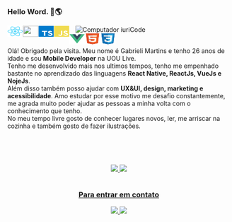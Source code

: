 ### Hello Word. 📲🌎

<img src="https://raw.githubusercontent.com/MicaelliMedeiros/micaellimedeiros/master/image/computer-illustration.png" min-width="300px" max-width="400px" width="350px" align="right" alt="Computador iuriCode">

<div align="center"> 
  <img align="left" height="25" width="35" src="https://raw.githubusercontent.com/devicons/devicon/master/icons/react/react-original.svg">
  <img align="left" height="25" width="35" src="https://cdn.jsdelivr.net/gh/devicons/devicon/icons/nodejs/nodejs-original.svg" />
  <img align="left" height="25" width="35" src="https://raw.githubusercontent.com/devicons/devicon/master/icons/typescript/typescript-plain.svg">
  <img align="left" height="25" width="35" src="https://raw.githubusercontent.com/devicons/devicon/master/icons/javascript/javascript-plain.svg">
  <img align="left" height="25" width="35" src="https://raw.githubusercontent.com/devicons/devicon/master/icons/vuejs/vuejs-original.svg">
  <img align="left" height="25" width="35" src="https://raw.githubusercontent.com/devicons/devicon/master/icons/html5/html5-original.svg">
  <img align="left" height="25" width="35" src="https://raw.githubusercontent.com/devicons/devicon/master/icons/css3/css3-original.svg">
</div>
<br><br>

<p align="left"> 
  Olá! Obrigado pela visita. Meu nome é Gabrieli Martins e tenho 26 anos de idade e sou <strong>Mobile Developer</strong> na UOU Live.<br>
  Tenho me desenvolvido mais nos ultimos tempos, tenho me empenhado bastante no aprendizado das linguagens <strong>React Native, ReactJs, VueJs e NojeJs</strong>.<br>
  Além disso também posso ajudar com <strong>UX&UI, design, marketing e acessibilidade</strong>.
  Amo estudar por esse motivo me desafio constantemente, me agrada muito poder ajudar as pessoas a minha volta com o conhecimento que tenho.<br>
  No meu tempo livre gosto de conhecer lugares novos, ler, me arriscar na cozinha e também gosto de fazer ilustrações.
</p>

<br><br><br>

<div align="center">
 
  <a href="https://github.com/gabrielimartins7">
  <a href="https://github.com/gabrielimartins7">
  <img height="180em" src="https://github-readme-stats.vercel.app/api?username=gabrielimartins7&show_icons=true&theme=cobalt&hide_border=true&include_all_commits=true&count_private=true"/>
  <img height="180em" src="https://github-readme-stats.vercel.app/api/top-langs/?username=gabrielimartins7&layout=compact&langs_count=7&theme=cobalt&hide_border=true"/>
</div>

#

<h3 align="center">Para entrar em contato</h3>

<p align="center">
  <a href="https://www.linkedin.com/in/gabrielimartins7/">
    <img height="25px" src="https://img.shields.io/badge/-LINKEDIN-000000?style=flat-square&logo=Linkedin&logoColor=7e3ace&link=linkedin.com/in/gabrielimartins7/" />
  </a>

  <a href="mailto:martins.gabrieli.07.almeida@gmail.com">
    <img height="25px" src="https://img.shields.io/badge/-GMAIL-000000?style=flat-square&logo=Gmail&logoColor=7e3ace&link=mailto:martins.gabrieli.07.almeida@gmail.com" />
  </a>
</p>


#
